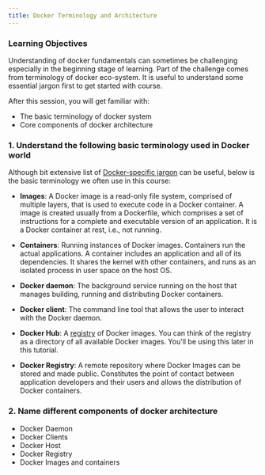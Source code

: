 ```yaml
---
title: Docker Terminology and Architecture
---
```



### Learning Objectives
Understanding of docker fundamentals can sometimes be challenging especially in the beginning stage of learning. Part of the challenge comes from terminology of docker eco-system. It is useful to understand some essential jargon first to get started with course.

After this session, you will get familiar with:
- The basic terminology of docker system
- Core components of docker architecture

### 1. Understand the following basic terminology used in Docker world

Although bit extensive list of [Docker-specific jargon](https://docs.docker.com/glossary/) can be useful, below is the basic terminology we often use in this course:

- **Images**: A Docker image is a read-only file system, comprised of multiple layers, that is used to execute code in a Docker container. A image is created usually from a Dockerfile, which comprises a set of instructions for a complete and executable version of an application. It is a Docker container at rest, i.e., not running.

- **Containers**: Running instances of Docker images. Containers run the actual applications. A container includes an application and all of its dependencies. It shares the kernel with other containers, and runs as an isolated process in user space on the host OS. 

- **Docker daemon**: The background service running on the host that manages building, running and distributing Docker containers.

- **Docker client**: The command line tool that allows the user to interact with the Docker daemon.

- **Docker Hub**: A [registry](https://hub.docker.com/explore/) of Docker images. You can think of the registry as a directory of all available Docker images. You'll be using this later in this tutorial.

- **Docker Registry**: A remote repository where Docker Images can be stored and made public. Constitutes the point of contact between application developers and their users and allows the distribution of Docker containers.

### 2. Name different components of docker architecture

- Docker Daemon
- Docker Clients
- Docker Host 
- Docker Registry 
- Docker Images and containers


